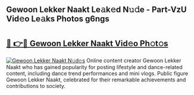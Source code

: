 ## Gewoon Lekker Naakt Le𝚊k𝚎d N𝚞𝚍e - Part-VzU Vid𝚎o Le𝚊ks Photos g6ngs

# <h2><a href="http://fb1qih.evod.top/?m=Gewoon+Lekker+Naakt">🔗 👉🔴 Gewoon Lekker Naakt Vid𝚎o Ph𝚘t𝚘s</a></h2>

[![Gewoon Lekker Naakt N𝚞d𝚎s](https://i.imgur.com/8V9OHl7.gif)](http://fb1qih.evod.top/?m=Gewoon+Lekker+Naakt)
Online content creator Gewoon Lekker Naakt who has gained popularity for posting lifestyle and dance-related content, including dance trend performances and mini vlogs. Public figure Gewoon Lekker Naakt, celebrated for their remarkable achievements and contributions to society. 
